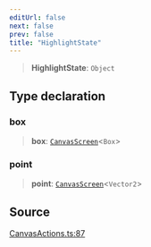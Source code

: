 ```yaml
---
editUrl: false
next: false
prev: false
title: "HighlightState"
---
```


> **HighlightState**: `Object`

## Type declaration

### box

> **box**: [`CanvasScreen`](CanvasScreen.md)\<`Box`\>

### point

> **point**: [`CanvasScreen`](CanvasScreen.md)\<`Vector2`\>

## Source

[CanvasActions.ts:87](https://github.com/nodenogg-in/alpha-p2p/blob/537491b7f422df1359d1cfda9feedcc4a36a0605/packages/infinitykit/src/CanvasActions.ts#L87)
